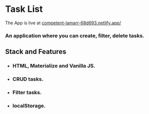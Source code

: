 # Task List

The App is live at [competent-lamarr-68d693.netlify.app/](https://competent-lamarr-68d693.netlify.app/)

### An application where you can create, filter, delete tasks.

## Stack and Features

- ### HTML, Materialize and Vanilla JS.
- ### CRUD tasks.
- ### Filter tasks.
- ### localStorage.
